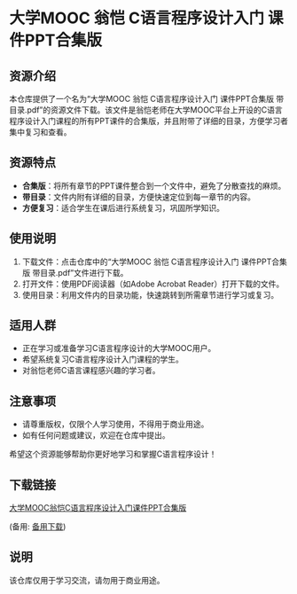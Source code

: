 # 大学MOOC 翁恺 C语言程序设计入门 课件PPT合集版

## 资源介绍

本仓库提供了一个名为“大学MOOC 翁恺 C语言程序设计入门 课件PPT合集版 带目录.pdf”的资源文件下载。该文件是翁恺老师在大学MOOC平台上开设的C语言程序设计入门课程的所有PPT课件的合集版，并且附带了详细的目录，方便学习者集中复习和查看。

## 资源特点

- **合集版**：将所有章节的PPT课件整合到一个文件中，避免了分散查找的麻烦。
- **带目录**：文件内附有详细的目录，方便快速定位到每一章节的内容。
- **方便复习**：适合学生在课后进行系统复习，巩固所学知识。

## 使用说明

1. 下载文件：点击仓库中的“大学MOOC 翁恺 C语言程序设计入门 课件PPT合集版 带目录.pdf”文件进行下载。
2. 打开文件：使用PDF阅读器（如Adobe Acrobat Reader）打开下载的文件。
3. 使用目录：利用文件内的目录功能，快速跳转到所需章节进行学习或复习。

## 适用人群

- 正在学习或准备学习C语言程序设计的大学MOOC用户。
- 希望系统复习C语言程序设计入门课程的学生。
- 对翁恺老师C语言课程感兴趣的学习者。

## 注意事项

- 请尊重版权，仅限个人学习使用，不得用于商业用途。
- 如有任何问题或建议，欢迎在仓库中提出。

希望这个资源能够帮助你更好地学习和掌握C语言程序设计！

## 下载链接
[大学MOOC翁恺C语言程序设计入门课件PPT合集版](https://pan.quark.cn/s/967f4980f62b) 

(备用: [备用下载](https://pan.baidu.com/s/1sq7FXM-OpND8XHHa4UVipQ?pwd=1234))

## 说明

该仓库仅用于学习交流，请勿用于商业用途。
